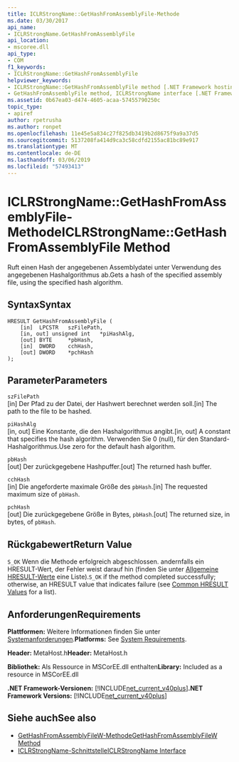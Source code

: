 ```yaml
---
title: ICLRStrongName::GetHashFromAssemblyFile-Methode
ms.date: 03/30/2017
api_name:
- ICLRStrongName.GetHashFromAssemblyFile
api_location:
- mscoree.dll
api_type:
- COM
f1_keywords:
- ICLRStrongName::GetHashFromAssemblyFile
helpviewer_keywords:
- ICLRStrongName::GetHashFromAssemblyFile method [.NET Framework hosting]
- GetHashFromAssemblyFile method, ICLRStrongName interface [.NET Framework hosting]
ms.assetid: 0b67ea03-d474-4605-acaa-57455790250c
topic_type:
- apiref
author: rpetrusha
ms.author: ronpet
ms.openlocfilehash: 11e45e5a834c27f825db3419b2d8675f9a9a37d5
ms.sourcegitcommit: 5137208fa414d9ca3c58cdfd2155ac81bc89e917
ms.translationtype: MT
ms.contentlocale: de-DE
ms.lasthandoff: 03/06/2019
ms.locfileid: "57493413"
---
```

# <a name="iclrstrongnamegethashfromassemblyfile-method"></a><span data-ttu-id="ae881-102">ICLRStrongName::GetHashFromAssemblyFile-Methode</span><span class="sxs-lookup"><span data-stu-id="ae881-102">ICLRStrongName::GetHashFromAssemblyFile Method</span></span>
<span data-ttu-id="ae881-103">Ruft einen Hash der angegebenen Assemblydatei unter Verwendung des angegebenen Hashalgorithmus ab.</span><span class="sxs-lookup"><span data-stu-id="ae881-103">Gets a hash of the specified assembly file, using the specified hash algorithm.</span></span>  
  
## <a name="syntax"></a><span data-ttu-id="ae881-104">Syntax</span><span class="sxs-lookup"><span data-stu-id="ae881-104">Syntax</span></span>  
  
```  
HRESULT GetHashFromAssemblyFile (  
    [in]  LPCSTR   szFilePath,  
    [in, out] unsigned int   *piHashAlg,  
    [out] BYTE     *pbHash,  
    [in]  DWORD    cchHash,  
    [out] DWORD    *pchHash  
);  
```  
  
## <a name="parameters"></a><span data-ttu-id="ae881-105">Parameter</span><span class="sxs-lookup"><span data-stu-id="ae881-105">Parameters</span></span>  
 `szFilePath`  
 <span data-ttu-id="ae881-106">[in] Der Pfad zu der Datei, der Hashwert berechnet werden soll.</span><span class="sxs-lookup"><span data-stu-id="ae881-106">[in] The path to the file to be hashed.</span></span>  
  
 `piHashAlg`  
 <span data-ttu-id="ae881-107">[in, out] Eine Konstante, die den Hashalgorithmus angibt.</span><span class="sxs-lookup"><span data-stu-id="ae881-107">[in, out] A constant that specifies the hash algorithm.</span></span> <span data-ttu-id="ae881-108">Verwenden Sie 0 (null), für den Standard-Hashalgorithmus.</span><span class="sxs-lookup"><span data-stu-id="ae881-108">Use zero for the default hash algorithm.</span></span>  
  
 `pbHash`  
 <span data-ttu-id="ae881-109">[out] Der zurückgegebene Hashpuffer.</span><span class="sxs-lookup"><span data-stu-id="ae881-109">[out] The returned hash buffer.</span></span>  
  
 `cchHash`  
 <span data-ttu-id="ae881-110">[in] Die angeforderte maximale Größe des `pbHash`.</span><span class="sxs-lookup"><span data-stu-id="ae881-110">[in] The requested maximum size of `pbHash`.</span></span>  
  
 `pchHash`  
 <span data-ttu-id="ae881-111">[out] Die zurückgegebene Größe in Bytes, `pbHash`.</span><span class="sxs-lookup"><span data-stu-id="ae881-111">[out] The returned size, in bytes, of `pbHash`.</span></span>  
  
## <a name="return-value"></a><span data-ttu-id="ae881-112">Rückgabewert</span><span class="sxs-lookup"><span data-stu-id="ae881-112">Return Value</span></span>  
 <span data-ttu-id="ae881-113">`S_OK` Wenn die Methode erfolgreich abgeschlossen. andernfalls ein HRESULT-Wert, der Fehler weist darauf hin (finden Sie unter [Allgemeine HRESULT-Werte](https://go.microsoft.com/fwlink/?LinkId=213878) eine Liste).</span><span class="sxs-lookup"><span data-stu-id="ae881-113">`S_OK` if the method completed successfully; otherwise, an HRESULT value that indicates failure (see [Common HRESULT Values](https://go.microsoft.com/fwlink/?LinkId=213878) for a list).</span></span>  
  
## <a name="requirements"></a><span data-ttu-id="ae881-114">Anforderungen</span><span class="sxs-lookup"><span data-stu-id="ae881-114">Requirements</span></span>  
 <span data-ttu-id="ae881-115">**Plattformen:** Weitere Informationen finden Sie unter [Systemanforderungen](../../../../docs/framework/get-started/system-requirements.md).</span><span class="sxs-lookup"><span data-stu-id="ae881-115">**Platforms:** See [System Requirements](../../../../docs/framework/get-started/system-requirements.md).</span></span>  
  
 <span data-ttu-id="ae881-116">**Header:** MetaHost.h</span><span class="sxs-lookup"><span data-stu-id="ae881-116">**Header:** MetaHost.h</span></span>  
  
 <span data-ttu-id="ae881-117">**Bibliothek:** Als Ressource in MSCorEE.dll enthalten</span><span class="sxs-lookup"><span data-stu-id="ae881-117">**Library:** Included as a resource in MSCorEE.dll</span></span>  
  
 <span data-ttu-id="ae881-118">**.NET Framework-Versionen:** [!INCLUDE[net_current_v40plus](../../../../includes/net-current-v40plus-md.md)]</span><span class="sxs-lookup"><span data-stu-id="ae881-118">**.NET Framework Versions:** [!INCLUDE[net_current_v40plus](../../../../includes/net-current-v40plus-md.md)]</span></span>  
  
## <a name="see-also"></a><span data-ttu-id="ae881-119">Siehe auch</span><span class="sxs-lookup"><span data-stu-id="ae881-119">See also</span></span>
- [<span data-ttu-id="ae881-120">GetHashFromAssemblyFileW-Methode</span><span class="sxs-lookup"><span data-stu-id="ae881-120">GetHashFromAssemblyFileW Method</span></span>](../../../../docs/framework/unmanaged-api/hosting/iclrstrongname-gethashfromassemblyfilew-method.md)
- [<span data-ttu-id="ae881-121">ICLRStrongName-Schnittstelle</span><span class="sxs-lookup"><span data-stu-id="ae881-121">ICLRStrongName Interface</span></span>](../../../../docs/framework/unmanaged-api/hosting/iclrstrongname-interface.md)
